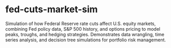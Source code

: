 # fed-cuts-market-sim
Simulation of how Federal Reserve rate cuts affect U.S. equity markets, combining Fed policy data, S&amp;P 500 history, and options pricing to model peaks, troughs, and hedging strategies. Demonstrates data wrangling, time series analysis, and decision tree simulations for portfolio risk management.
